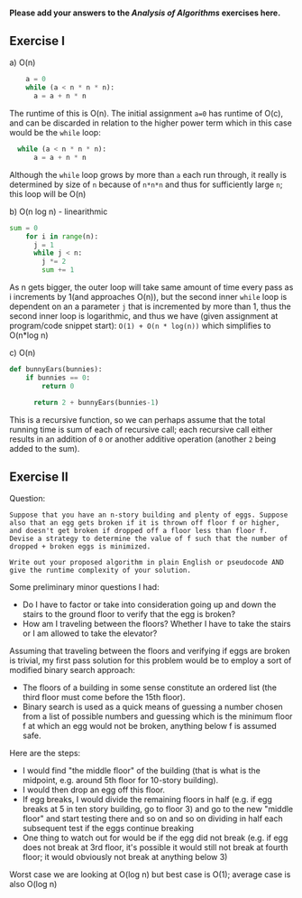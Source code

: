 #### Please add your answers to the ***Analysis of  Algorithms*** exercises here.

## Exercise I

a) O(n)
```python
    a = 0
    while (a < n * n * n):
      a = a + n * n
```

The runtime of this is O(n). 
The initial assignment `a=0` has runtime of O(c), and can be discarded in relation to the higher power term which in this case would be the `while` loop:
```python
  while (a < n * n * n):
      a = a + n * n
```
Although the `while` loop grows by more than `a` each run through, it really is determined by size of `n` because of `n*n*n` and thus for sufficiently large `n`; this loop will be O(n)


b) O(n log n) - linearithmic
```python
sum = 0
    for i in range(n):
      j = 1
      while j < n:
        j *= 2
        sum += 1
```
As n gets bigger, the outer loop will take same amount of time every pass  as i increments by 1(and approaches O(n)), but the second inner `while` loop is dependent on an a parameter `j` that is incremented by more than 1, thus the second inner loop is logarithmic, and thus we have (given assignment at program/code snippet start): `O(1) + O(n * log(n))` which simplifies to O(n*log n)

c) O(n)
```python
def bunnyEars(bunnies):
    if bunnies == 0:
        return 0

      return 2 + bunnyEars(bunnies-1)
```
This is a recursive function, so we can perhaps assume that the total running time is sum of each of recursive call; each recursive call either results in an addition of `0` or another additive operation (another `2` being added to the sum). 



## Exercise II
Question:
```
Suppose that you have an n-story building and plenty of eggs. Suppose also that an egg gets broken if it is thrown off floor f or higher, and doesn't get broken if dropped off a floor less than floor f. Devise a strategy to determine the value of f such that the number of dropped + broken eggs is minimized.

Write out your proposed algorithm in plain English or pseudocode AND give the runtime complexity of your solution.
```
Some preliminary minor questions I had:
- Do I have to factor or take into consideration going up and down the stairs to the ground floor to verify that the egg is broken? 
- How am I traveling between the floors? Whether I have to take the stairs or I am allowed to take the elevator?

Assuming that traveling between the floors and verifying if eggs are broken is trivial, my first pass solution for this problem would be to employ a sort of modified binary search approach: 
- The floors of a building in some sense constitute an ordered list (the third floor must come before the 15th floor). 
- Binary search is used as a quick means of guessing a number chosen from a list of possible numbers and guessing which is the minimum floor f at which an egg would not be broken, anything below f is assumed safe. 

Here are the steps:
- I would find "the middle floor" of the building (that is what is the midpoint, e.g. around 5th floor for 10-story building). 
- I would then drop an egg off this floor.
- If egg breaks, I would divide the remaining floors in half (e.g. if egg breaks at 5 in ten story building, go to floor 3) and go to the new "middle floor" and start testing there and so on and so on dividing in half each subsequent test if the eggs continue breaking 
- One thing to watch out for would be if the egg did not break (e.g. if egg does not break at 3rd floor, it's possible it would still not break at fourth floor; it would obviously not break at anything below 3) 

Worst case we are looking at O(log n) but best case is O(1); average case is also O(log n)

